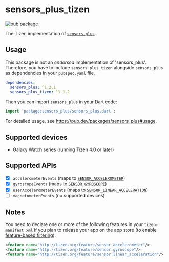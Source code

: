 # sensors_plus_tizen

[![pub package](https://img.shields.io/pub/v/sensors_plus_tizen.svg)](https://pub.dev/packages/sensors_plus_tizen)

The Tizen implementation of [`sensors_plus`](https://pub.dev/packages/sensors_plus).

## Usage

This package is not an _endorsed_ implementation of 'sensors_plus'. Therefore, you have to include `sensors_plus_tizen` alongside `sensors_plus` as dependencies in your `pubspec.yaml` file.

```yaml
dependencies:
  sensors_plus: ^1.2.1
  sensors_plus_tizen: ^1.1.2
```

Then you can import `sensors_plus` in your Dart code:

```dart
import 'package:sensors_plus/sensors_plus.dart';
```

For detailed usage, see https://pub.dev/packages/sensors_plus#usage.

## Supported devices

- Galaxy Watch series (running Tizen 4.0 or later)

## Supported APIs

- [x] `accelerometerEvents` (maps to [`SENSOR_ACCELEROMETER`](https://docs.tizen.org/application/native/guides/location-sensors/device-sensors/#accelerometer))
- [x] `gyroscopeEvents` (maps to [`SENSOR_GYROSCOPE`](https://docs.tizen.org/application/native/guides/location-sensors/device-sensors/#gyroscope))
- [x] `userAccelerometerEvents` (maps to [`SENSOR_LINEAR_ACCELERATION`](https://docs.tizen.org/application/native/guides/location-sensors/device-sensors/#linear-acceleration-sensor))
- [ ] `magnetometerEvents` (no supported devices)

## Notes

You need to declare one or more of the following features in your `tizen-manifest.xml` if you plan to release your app on the app store (to enable [feature-based filtering](https://docs.tizen.org/application/native/tutorials/details/app-filtering)).

```xml
<feature name="http://tizen.org/feature/sensor.accelerometer"/>
<feature name="http://tizen.org/feature/sensor.gyroscope"/>
<feature name="http://tizen.org/feature/sensor.linear_acceleration"/>
```
